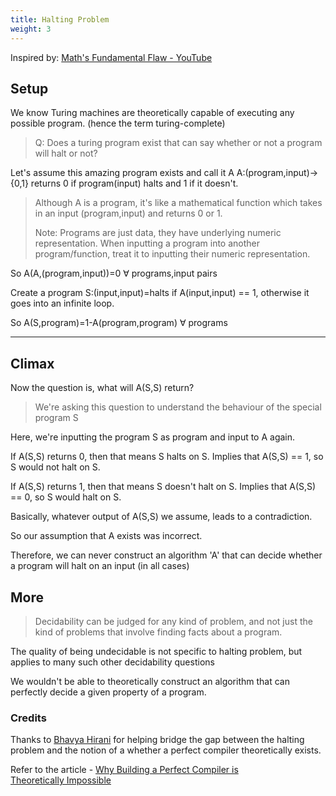 ```yaml
---
title: Halting Problem
weight: 3
---
```


Inspired by: [Math's Fundamental Flaw - YouTube](https://youtu.be/HeQX2HjkcNo?t=1362)

## Setup

We know Turing machines are theoretically capable of executing any possible program. (hence the term turing-complete)
> Q: Does a turing program exist that can say whether or not a program will halt or not?

Let's assume this amazing program exists and call it A
A:(program,input)->{0,1}
returns 0 if program(input) halts and 1 if it doesn't.

> Although A is a program, it's like a mathematical function which takes in an input (program,input) and returns 0 or 1.
> 
> Note: Programs are just data, they have underlying numeric representation. When inputting a program into another program/function, treat it to inputting their numeric representation.

So A(A,(program,input))=0 ∀ programs,input pairs

Create a program S:(input,input)=halts if A(input,input) == 1, otherwise it goes into an infinite loop.

So A(S,program)=1-A(program,program) ∀ programs

---

## Climax

Now the question is, what will A(S,S) return?
> We're asking this question to understand the behaviour of the special program S


Here, we're inputting the program S as program and input to A again.

If A(S,S) returns 0, then that means S halts on S. Implies that A(S,S) == 1, so S would not halt on S.

If A(S,S) returns 1, then that means S doesn't halt on S. Implies that A(S,S) == 0, so S would halt on S.

Basically, whatever output of A(S,S) we assume, leads to a contradiction.

So our assumption that A exists was incorrect.

Therefore, we can never construct an algorithm 'A' that can decide whether a program will halt on an input (in all cases)

## More

> Decidability can be judged for any kind of problem, and not just the kind of problems that involve finding facts about a program.

The quality of being undecidable is not specific to halting problem, but applies to many such other decidability questions

We wouldn't be able to theoretically construct an algorithm that can perfectly decide a given property of a program.

### Credits

Thanks to [Bhavya Hirani](https://www.linkedin.com/in/bhavya-hirani-157038224/) for helping bridge the gap between the halting problem and the notion of a whether a perfect compiler theoretically exists.

Refer to the article - [Why Building a Perfect Compiler is Theoretically Impossible](https://bhavyahirani.wordpress.com/2024/06/27/why-building-a-perfect-compiler-is-theoretically-impossible/)
